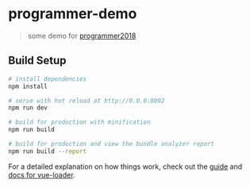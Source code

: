 # programmer-demo

> some demo for [programmer2018](https://github.com/woowyl/programmer2018)

## Build Setup

``` bash
# install dependencies
npm install

# serve with hot reload at http://0.0.0:8092
npm run dev

# build for production with minification
npm run build

# build for production and view the bundle analyzer report
npm run build --report
```

For a detailed explanation on how things work, check out the [guide](http://vuejs-templates.github.io/webpack/) and [docs for vue-loader](http://vuejs.github.io/vue-loader).
